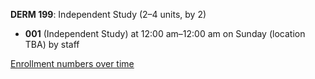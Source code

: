 **DERM 199**: Independent Study (2–4 units, by 2)

- **001** (Independent Study) at 12:00 am–12:00 am on Sunday (location TBA) by staff

[Enrollment numbers over time](./DERM199.tsv)
